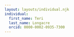 ```yaml
---
layout: layouts/individual.njk
individual:
  first_name: Teri
  last_name: Longacre
  orcid: 0000-0002-0935-7300
---
```

